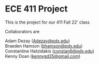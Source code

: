 # ECE 411 Project

This is the project for our 411 Fall 22' class

Collaborators are

Adam Dezay (Adezay@pdx.edu)  
Braeden Hamson (bhamson@pdx.edu)  
Constantine Hatzidakis (constan6@pdx.edu)  
Kenny Doan (kennygd35@gmail.com)
